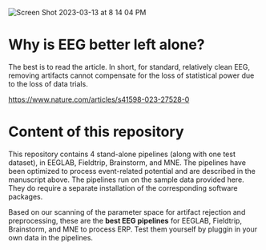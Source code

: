 ![Screen Shot 2023-03-13 at 8 14 04 PM](https://user-images.githubusercontent.com/1872705/224911989-4e8f2971-5f6a-469f-9022-b8eac2953346.png)

# Why is EEG better left alone?

The best is to read the article. In short, for standard, relatively clean EEG, removing artifacts cannot compensate for the loss of statistical power due to the loss of data trials. 

https://www.nature.com/articles/s41598-023-27528-0

# Content of this repository

This repository contains 4 stand-alone pipelines (along with one test dataset), in EEGLAB, Fieldtrip, Brainstorm, and MNE. The pipelines have been optimized to process event-related potential and are described in the manuscript above. The pipelines run on the sample data provided here. They do require a separate installation of the corresponding software packages.

Based on our scanning of the parameter space for artifact rejection and preprocessing, these are the **best EEG pipelines** for EEGLAB, Fieldtrip, Brainstorm, and MNE to process ERP. Test them yourself by pluggin in your own data in the pipelines.

